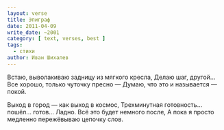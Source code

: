 ```yaml
---
layout: verse
title: Эпиграф
date: 2011-04-09
write_date: ~2001
category: [ text, verses, best ]
tags:
  - стихи
author: Иван Шихалев
---
```

Встаю,
        выволакиваю задницу из мягкого кресла,
Делаю шаг, другой...
Все хорошо, только чуточку пресно —
Думаю,
        что это и называется — покой.

Выход в город — как выход в космос,
Трехминутная готовность... пошёл... готов...
Ладно.
        Всё это будет немного после,
А пока я просто
        медленно пережёвываю цепочку слов.
